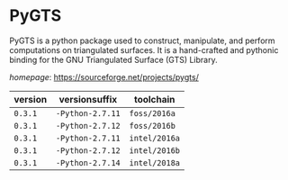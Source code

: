 # PyGTS

PyGTS is a python package used to construct, manipulate,   and perform computations on triangulated surfaces.   It is a hand-crafted and pythonic binding for the GNU Triangulated Surface (GTS) Library.

*homepage*: <https://sourceforge.net/projects/pygts/>

version | versionsuffix | toolchain
--------|---------------|----------
``0.3.1`` | ``-Python-2.7.11`` | ``foss/2016a``
``0.3.1`` | ``-Python-2.7.12`` | ``foss/2016b``
``0.3.1`` | ``-Python-2.7.11`` | ``intel/2016a``
``0.3.1`` | ``-Python-2.7.12`` | ``intel/2016b``
``0.3.1`` | ``-Python-2.7.14`` | ``intel/2018a``
